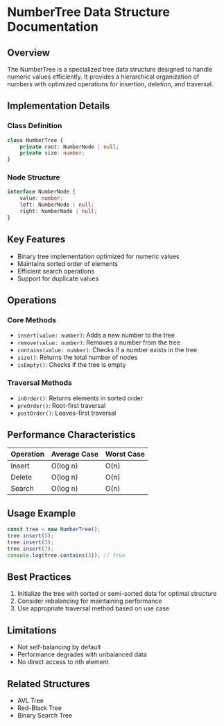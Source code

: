# NumberTree Data Structure Documentation

## Overview
The NumberTree is a specialized tree data structure designed to handle numeric values efficiently. It provides a hierarchical organization of numbers with optimized operations for insertion, deletion, and traversal.

## Implementation Details

### Class Definition
```typescript
class NumberTree {
    private root: NumberNode | null;
    private size: number;
}
```

### Node Structure
```typescript
interface NumberNode {
    value: number;
    left: NumberNode | null;
    right: NumberNode | null;
}
```

## Key Features
- Binary tree implementation optimized for numeric values
- Maintains sorted order of elements
- Efficient search operations
- Support for duplicate values

## Operations

### Core Methods
- `insert(value: number)`: Adds a new number to the tree
- `remove(value: number)`: Removes a number from the tree
- `contains(value: number)`: Checks if a number exists in the tree
- `size()`: Returns the total number of nodes
- `isEmpty()`: Checks if the tree is empty

### Traversal Methods
- `inOrder()`: Returns elements in sorted order
- `preOrder()`: Root-first traversal
- `postOrder()`: Leaves-first traversal

## Performance Characteristics
| Operation | Average Case | Worst Case |
|-----------|--------------|------------|
| Insert    | O(log n)     | O(n)       |
| Delete    | O(log n)     | O(n)       |
| Search    | O(log n)     | O(n)       |

## Usage Example
```typescript
const tree = new NumberTree();
tree.insert(5);
tree.insert(3);
tree.insert(7);
console.log(tree.contains(3)); // true
```

## Best Practices
1. Initialize the tree with sorted or semi-sorted data for optimal structure
2. Consider rebalancing for maintaining performance
3. Use appropriate traversal method based on use case

## Limitations
- Not self-balancing by default
- Performance degrades with unbalanced data
- No direct access to nth element

## Related Structures
- AVL Tree
- Red-Black Tree
- Binary Search Tree